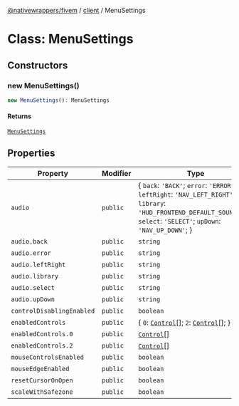 [@nativewrappers/fivem](../../README.md) / [client](../README.md) / MenuSettings

# Class: MenuSettings

## Constructors

### new MenuSettings()

```ts
new MenuSettings(): MenuSettings
```

#### Returns

[`MenuSettings`](MenuSettings.md)

## Properties

| Property | Modifier | Type | Default value | Defined in |
| ------ | ------ | ------ | ------ | ------ |
| `audio` | `public` | \{ `back`: `'BACK'`; `error`: `'ERROR'`; `leftRight`: `'NAV_LEFT_RIGHT'`; `library`: `'HUD_FRONTEND_DEFAULT_SOUNDSET'`; `select`: `'SELECT'`; `upDown`: `'NAV_UP_DOWN'`; \} | `undefined` | [src/client/ui/menu/MenuSettings.ts:10](https://github.com/nativewrappers/fivem/blob/6b247f1270087bcd3ee455389e3e7f1c86c9b619/src/client/ui/menu/MenuSettings.ts#L10) |
| `audio.back` | `public` | `string` | `'BACK'` | [src/client/ui/menu/MenuSettings.ts:15](https://github.com/nativewrappers/fivem/blob/6b247f1270087bcd3ee455389e3e7f1c86c9b619/src/client/ui/menu/MenuSettings.ts#L15) |
| `audio.error` | `public` | `string` | `'ERROR'` | [src/client/ui/menu/MenuSettings.ts:16](https://github.com/nativewrappers/fivem/blob/6b247f1270087bcd3ee455389e3e7f1c86c9b619/src/client/ui/menu/MenuSettings.ts#L16) |
| `audio.leftRight` | `public` | `string` | `'NAV_LEFT_RIGHT'` | [src/client/ui/menu/MenuSettings.ts:13](https://github.com/nativewrappers/fivem/blob/6b247f1270087bcd3ee455389e3e7f1c86c9b619/src/client/ui/menu/MenuSettings.ts#L13) |
| `audio.library` | `public` | `string` | `'HUD_FRONTEND_DEFAULT_SOUNDSET'` | [src/client/ui/menu/MenuSettings.ts:11](https://github.com/nativewrappers/fivem/blob/6b247f1270087bcd3ee455389e3e7f1c86c9b619/src/client/ui/menu/MenuSettings.ts#L11) |
| `audio.select` | `public` | `string` | `'SELECT'` | [src/client/ui/menu/MenuSettings.ts:14](https://github.com/nativewrappers/fivem/blob/6b247f1270087bcd3ee455389e3e7f1c86c9b619/src/client/ui/menu/MenuSettings.ts#L14) |
| `audio.upDown` | `public` | `string` | `'NAV_UP_DOWN'` | [src/client/ui/menu/MenuSettings.ts:12](https://github.com/nativewrappers/fivem/blob/6b247f1270087bcd3ee455389e3e7f1c86c9b619/src/client/ui/menu/MenuSettings.ts#L12) |
| `controlDisablingEnabled` | `public` | `boolean` | `true` | [src/client/ui/menu/MenuSettings.ts:9](https://github.com/nativewrappers/fivem/blob/6b247f1270087bcd3ee455389e3e7f1c86c9b619/src/client/ui/menu/MenuSettings.ts#L9) |
| `enabledControls` | `public` | \{ `0`: [`Control`](../enumerations/Control.md)[]; `2`: [`Control`](../enumerations/Control.md)[]; \} | `undefined` | [src/client/ui/menu/MenuSettings.ts:18](https://github.com/nativewrappers/fivem/blob/6b247f1270087bcd3ee455389e3e7f1c86c9b619/src/client/ui/menu/MenuSettings.ts#L18) |
| `enabledControls.0` | `public` | [`Control`](../enumerations/Control.md)[] | `undefined` | [src/client/ui/menu/MenuSettings.ts:20](https://github.com/nativewrappers/fivem/blob/6b247f1270087bcd3ee455389e3e7f1c86c9b619/src/client/ui/menu/MenuSettings.ts#L20) |
| `enabledControls.2` | `public` | [`Control`](../enumerations/Control.md)[] | `undefined` | [src/client/ui/menu/MenuSettings.ts:19](https://github.com/nativewrappers/fivem/blob/6b247f1270087bcd3ee455389e3e7f1c86c9b619/src/client/ui/menu/MenuSettings.ts#L19) |
| `mouseControlsEnabled` | `public` | `boolean` | `true` | [src/client/ui/menu/MenuSettings.ts:7](https://github.com/nativewrappers/fivem/blob/6b247f1270087bcd3ee455389e3e7f1c86c9b619/src/client/ui/menu/MenuSettings.ts#L7) |
| `mouseEdgeEnabled` | `public` | `boolean` | `true` | [src/client/ui/menu/MenuSettings.ts:8](https://github.com/nativewrappers/fivem/blob/6b247f1270087bcd3ee455389e3e7f1c86c9b619/src/client/ui/menu/MenuSettings.ts#L8) |
| `resetCursorOnOpen` | `public` | `boolean` | `true` | [src/client/ui/menu/MenuSettings.ts:6](https://github.com/nativewrappers/fivem/blob/6b247f1270087bcd3ee455389e3e7f1c86c9b619/src/client/ui/menu/MenuSettings.ts#L6) |
| `scaleWithSafezone` | `public` | `boolean` | `true` | [src/client/ui/menu/MenuSettings.ts:5](https://github.com/nativewrappers/fivem/blob/6b247f1270087bcd3ee455389e3e7f1c86c9b619/src/client/ui/menu/MenuSettings.ts#L5) |
